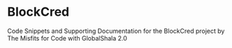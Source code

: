 # BlockCred
Code Snippets and Supporting Documentation for the BlockCred project by The Misfits for Code with GlobalShala 2.0
